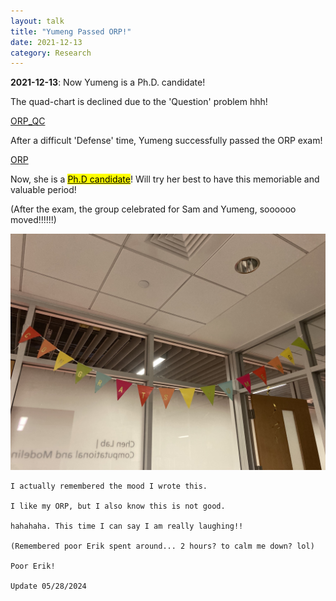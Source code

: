 ```yaml
---
layout: talk
title: "Yumeng Passed ORP!"
date: 2021-12-13
category: Research
---
```


**2021-12-13**: Now Yumeng is a Ph.D. candidate!

The quad-chart is declined due to the 'Question' problem hhh!

[ORP_QC](/images/yz_qc.pdf)

After a difficult 'Defense' time, Yumeng successfully passed the ORP exam!

[ORP](/images/yz_ppt.pdf)

Now, she is a <u><mark>Ph.D candidate</mark></u>! Will try her best to have this memoriable and valuable period!

(After the exam, the group celebrated for Sam and Yumeng, soooooo moved!!!!!!)

![ORP_cong](/images/cong.jpeg)

```
I actually remembered the mood I wrote this. 

I like my ORP, but I also know this is not good.

hahahaha. This time I can say I am really laughing!!

(Remembered poor Erik spent around... 2 hours? to calm me down? lol)

Poor Erik!

Update 05/28/2024
```
